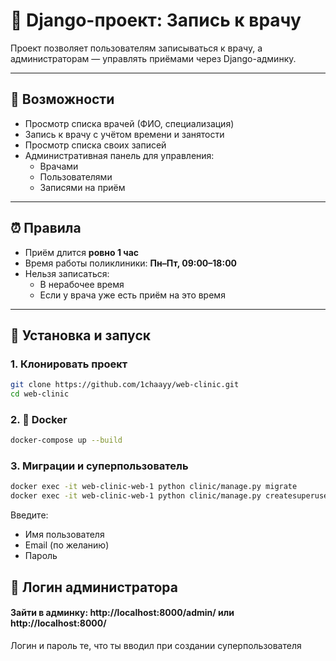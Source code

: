 # 🏥 Django-проект: Запись к врачу

Проект позволяет пользователям записываться к врачу, а администраторам — управлять приёмами через Django-админку.

---

## 🚀 Возможности

- Просмотр списка врачей (ФИО, специализация)
- Запись к врачу с учётом времени и занятости
- Просмотр списка своих записей
- Административная панель для управления:
  - Врачами
  - Пользователями
  - Записями на приём

---

## ⏰ Правила

- Приём длится **ровно 1 час**
- Время работы поликлиники: **Пн–Пт, 09:00–18:00**
- Нельзя записаться:
  - В нерабочее время
  - Если у врача уже есть приём на это время

---

## 🔧 Установка и запуск

### 1. Клонировать проект

```bash
git clone https://github.com/1chaayy/web-clinic.git
cd web-clinic
```

### 2. 🐳 Docker
```bash
docker-compose up --build
```

### 3. Миграции и суперпользователь
```bash
docker exec -it web-clinic-web-1 python clinic/manage.py migrate
docker exec -it web-clinic-web-1 python clinic/manage.py createsuperuser
```
Введите:
- Имя пользователя
- Email (по желанию)
- Пароль


## 🔑 Логин администратора
####  Зайти в админку: http://localhost:8000/admin/ или http://localhost:8000/
Логин и пароль те, что ты вводил при создании суперпользователя
